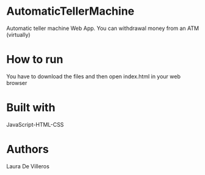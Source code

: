 # AutomaticTellerMachine
Automatic teller machine Web App. You can withdrawal money from an ATM (virtually)

# How to run
You have to download the files and then open index.html in your web browser

# Built with
JavaScript-HTML-CSS

# Authors
Laura De Villeros
